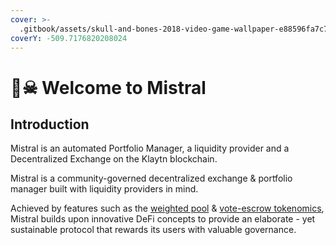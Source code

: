 ```yaml
---
cover: >-
  .gitbook/assets/skull-and-bones-2018-video-game-wallpaper-e88596fa7c7fcaf5772dc7dc816897b9.jpeg
coverY: -509.7176820208024
---
```


# 🏴☠ Welcome to Mistral

## Introduction

Mistral is an automated Portfolio Manager, a liquidity provider and a Decentralized Exchange on the Klaytn blockchain.

Mistral is a community-governed decentralized exchange & portfolio manager built with liquidity providers in mind.

Achieved by features such as the [weighted pool](products/balancer-pools.md#weighted-pools) & [vote-escrow tokenomics](core-concepts/tokenomics/vebal-and-gauges.md), Mistral builds upon innovative DeFi concepts to provide an elaborate - yet sustainable protocol that rewards its users with valuable governance.



